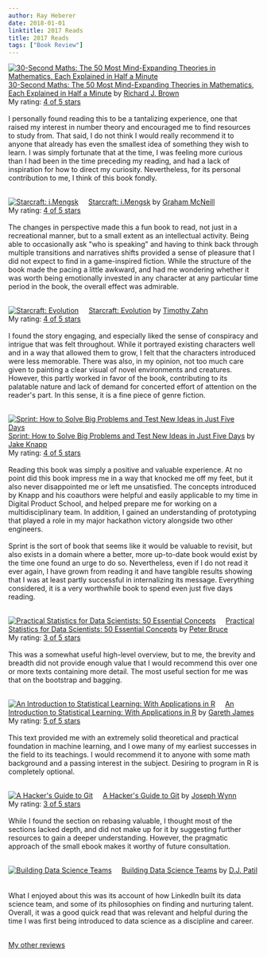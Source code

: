 ```yaml
---
author: Ray Heberer
date: 2018-01-01
linktitle: 2017 Reads
title: 2017 Reads
tags: ["Book Review"]
---
```


<a href="https://www.goodreads.com/book/show/35518316-30-second-maths" style="float: left; padding-right: 20px"><img border="0" alt="30-Second Maths: The 50 Most Mind-Expanding Theories in Mathematics, Each Explained in Half a Minute" src="https://images.gr-assets.com/books/1498472796m/35518316.jpg" /></a><a href="https://www.goodreads.com/book/show/35518316-30-second-maths">30-Second Maths: The 50 Most Mind-Expanding Theories in Mathematics, Each Explained in Half a Minute</a> by <a href="https://www.goodreads.com/author/show/6053503.Richard_J_Brown">Richard J. Brown</a><br/>
My rating: <a href="https://www.goodreads.com/review/show/2323498905">4 of 5 stars</a><br /><br />
I personally found reading this to be a tantalizing experience, one that raised my interest in number theory and encouraged me to find resources to study from. That said, I do not think I would really recommend it to anyone that already has even the smallest idea of something they wish to learn. I was simply fortunate that at the time, I was feeling more curious than I had been in the time preceding my reading, and had a lack of inspiration for how to direct my curiosity. Nevertheless, for its personal contribution to me, I think of this book fondly.
<br/><br/>

<a href="https://www.goodreads.com/book/show/7745056-starcraft" style="float: left; padding-right: 20px"><img border="0" alt="Starcraft: i.Mengsk" src="https://images.gr-assets.com/books/1394990932m/7745056.jpg" /></a><a href="https://www.goodreads.com/book/show/7745056-starcraft">Starcraft: i.Mengsk</a> by <a href="https://www.goodreads.com/author/show/17729.Graham_McNeill">Graham McNeill</a><br/>
My rating: <a href="https://www.goodreads.com/review/show/2323560923">4 of 5 stars</a><br /><br />
The changes in perspective made this a fun book to read, not just in a recreational manner, but to a small extent as an intellectual activity. Being able to occasionally ask "who is speaking" and having to think back through multiple transitions and narratives shifts provided a sense of pleasure that I did not expect to find in a game-inspired fiction. While the structure of the book made the pacing a little awkward, and had me wondering whether it was worth being emotionally invested in any character at any particular time period in the book, the overall effect was admirable.
<br/><br/>

<a href="https://www.goodreads.com/book/show/32939247-starcraft" style="float: left; padding-right: 20px"><img border="0" alt="Starcraft: Evolution" src="https://images.gr-assets.com/books/1478840237m/32939247.jpg" /></a><a href="https://www.goodreads.com/book/show/32939247-starcraft">Starcraft: Evolution</a> by <a href="https://www.goodreads.com/author/show/12479.Timothy_Zahn">Timothy Zahn</a><br/>
My rating: <a href="https://www.goodreads.com/review/show/2323560405">4 of 5 stars</a><br /><br />
I found the story engaging, and especially liked the sense of conspiracy and intrigue that was felt throughout. While it portrayed existing characters well and in a way that allowed them to grow, I felt that the characters introduced were less memorable. There was also, in my opinion, not too much care given to painting a clear visual of novel environments and creatures. However, this partly worked in favor of the book, contributing to its palatable nature and lack of demand for concerted effort of attention on the reader's part. In this sense, it is a fine piece of genre fiction.
<br/><br/>

<a href="https://www.goodreads.com/book/show/25814544-sprint" style="float: left; padding-right: 20px"><img border="0" alt="Sprint: How to Solve Big Problems and Test New Ideas in Just Five Days" src="https://images.gr-assets.com/books/1457284924m/25814544.jpg" /></a><a href="https://www.goodreads.com/book/show/25814544-sprint">Sprint: How to Solve Big Problems and Test New Ideas in Just Five Days</a> by <a href="https://www.goodreads.com/author/show/14080260.Jake_Knapp">Jake Knapp</a><br/>
My rating: <a href="https://www.goodreads.com/review/show/2359774553">4 of 5 stars</a><br /><br />
Reading this book was simply a positive and valuable experience. At no point did this book impress me in a way that knocked me off my feet, but it also never disappointed me or left me unsatisfied. The concepts introduced by Knapp and his coauthors were helpful and easily applicable to my time in Digital Product School, and helped prepare me for working on a multidisciplinary team. In addition, I gained an understanding of prototyping that played a role in my major hackathon victory alongside two other engineers.<br /><br />Sprint is the sort of book that seems like it would be valuable to revisit, but also exists in a domain where a better, more up-to-date book would exist by the time one found an urge to do so. Nevertheless, even if I do not read it ever again, I have grown from reading it and have tangible results showing that I was at least partly successful in internalizing its message. Everything considered, it is a very worthwhile book to spend even just five days reading.
<br/><br/>

<a href="https://www.goodreads.com/book/show/28646693-practical-statistics-for-data-scientists" style="float: left; padding-right: 20px"><img border="0" alt="Practical Statistics for Data Scientists: 50 Essential Concepts" src="https://images.gr-assets.com/books/1495311419m/28646693.jpg" /></a><a href="https://www.goodreads.com/book/show/28646693-practical-statistics-for-data-scientists">Practical Statistics for Data Scientists: 50 Essential Concepts</a> by <a href="https://www.goodreads.com/author/show/186857.Peter_Bruce">Peter Bruce</a><br/>
My rating: <a href="https://www.goodreads.com/review/show/2323537038">3 of 5 stars</a><br /><br />
This was a somewhat useful high-level overview, but to me, the brevity and breadth did not provide enough value that I would recommend this over one or more texts containing more detail. The most useful section for me was that on the bootstrap and bagging.
<br/><br/>

<a href="https://www.goodreads.com/book/show/17397466-an-introduction-to-statistical-learning" style="float: left; padding-right: 20px"><img border="0" alt="An Introduction to Statistical Learning: With Applications in R" src="https://images.gr-assets.com/books/1385132472m/17397466.jpg" /></a><a href="https://www.goodreads.com/book/show/17397466-an-introduction-to-statistical-learning">An Introduction to Statistical Learning: With Applications in R</a> by <a href="https://www.goodreads.com/author/show/461456.Gareth_James">Gareth James</a><br/>
My rating: <a href="https://www.goodreads.com/review/show/2323534773">5 of 5 stars</a><br /><br />
This text provided me with an extremely solid theoretical and practical foundation in machine learning, and I owe many of my earliest successes in the field to its teachings. I would recommend it to anyone with some math background and a passing interest in the subject. Desiring to program in R is completely optional.
<br/><br/>

<a href="https://www.goodreads.com/book/show/34840939-a-hacker-s-guide-to-git" style="float: left; padding-right: 20px"><img border="0" alt="A Hacker's Guide to Git" src="https://images.gr-assets.com/books/1491941038m/34840939.jpg" /></a><a href="https://www.goodreads.com/book/show/34840939-a-hacker-s-guide-to-git">A Hacker's Guide to Git</a> by <a href="https://www.goodreads.com/author/show/14172847.Joseph_Wynn">Joseph Wynn</a><br/>
My rating: <a href="https://www.goodreads.com/review/show/2323537638">3 of 5 stars</a><br /><br />
While I found the section on rebasing valuable, I thought most of the sections lacked depth, and did not make up for it by suggesting further resources to gain a deeper understanding. However, the pragmatic approach of the small ebook makes it worthy of future consultation.
<br/><br/>

<a href="https://www.goodreads.com/book/show/12700492-building-data-science-teams" style="float: left; padding-right: 20px"><img border="0" alt="Building Data Science Teams" src="https://images.gr-assets.com/books/1354249859m/12700492.jpg" /></a><a href="https://www.goodreads.com/book/show/12700492-building-data-science-teams">Building Data Science Teams</a> by <a href="https://www.goodreads.com/author/show/5227216.D_J_Patil">D.J. Patil</a><br/>
<br /><br />
What I enjoyed about this was its account of how LinkedIn built its data science team, and some of its philosophies on finding and nurturing talent. Overall, it was a good quick read that was relevant and helpful during the time I was first being introduced to data science as a discipline and career.
<br/><br/>

<a href="http://www.rayheberer.ai/bookreviews/">My other reviews</a>
